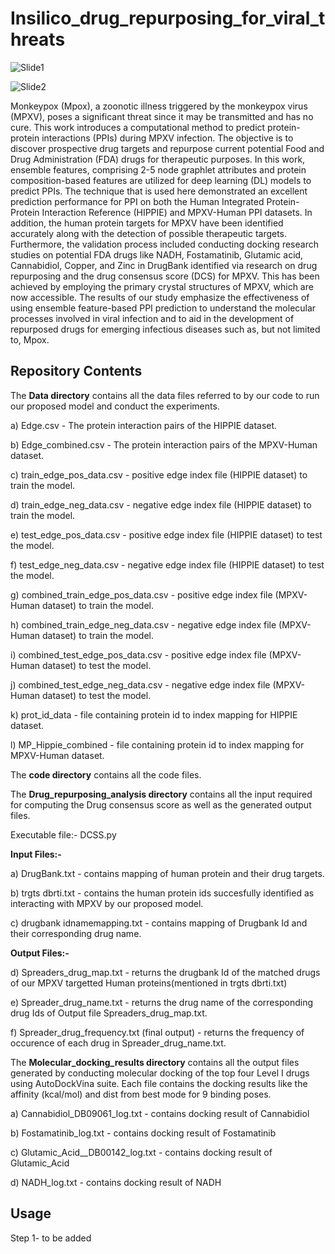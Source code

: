 # Insilico_drug_repurposing_for_viral_threats
![Slide1](https://github.com/CMATERJU-BIOINFO/Insilico_drug_repurposing_for_viral_threats/assets/132830310/53c553bc-44a2-4e8b-9bd9-bc8eb08eea58)

![Slide2](https://github.com/CMATERJU-BIOINFO/Insilico_drug_repurposing_for_viral_threats/assets/132830310/cbce3f1b-5eeb-4821-b25e-29e09fc4d90c)

Monkeypox (Mpox), a zoonotic illness triggered by the monkeypox virus (MPXV), poses a significant threat since it may be transmitted and has no cure. This work introduces a computational method to predict protein-protein interactions (PPIs) during MPXV infection. The objective is to discover prospective drug targets and repurpose current potential Food and Drug Administration (FDA) drugs for therapeutic purposes. In this work, ensemble features, comprising 2-5 node graphlet attributes and protein composition-based features are utilized for deep learning (DL) models to predict PPIs. The technique that is used here demonstrated an excellent prediction performance for PPI on both the Human Integrated Protein-Protein Interaction Reference (HIPPIE) and MPXV-Human PPI datasets. In addition, the human protein targets for MPXV have been identified accurately along with the detection of possible therapeutic targets. Furthermore, the validation process included conducting docking research studies on potential FDA drugs like NADH, Fostamatinib, Glutamic acid, Cannabidiol, Copper, and Zinc in DrugBank identified via research on drug repurposing and the drug consensus score (DCS) for MPXV. This has been achieved by employing the primary crystal structures of MPXV, which are now accessible. The results of our study emphasize the effectiveness of using ensemble feature-based PPI prediction to understand the molecular processes involved in viral infection and to aid in the development of repurposed drugs for emerging infectious diseases such as, but not limited to, Mpox.

## Repository Contents

The **Data directory** contains all the data files referred to by our code to run our proposed model and conduct the experiments.

a) Edge.csv - The protein interaction pairs of the HIPPIE dataset.

b) Edge_combined.csv - The protein interaction pairs of the MPXV-Human dataset.

c) train_edge_pos_data.csv - positive edge index file (HIPPIE dataset) to train the model. 

d) train_edge_neg_data.csv - negative edge index file (HIPPIE dataset) to train the model.

e) test_edge_pos_data.csv - positive edge index file (HIPPIE dataset) to test the model.

f) test_edge_neg_data.csv - negative edge index file (HIPPIE dataset) to test the model.

g) combined_train_edge_pos_data.csv - positive edge index file (MPXV-Human dataset) to train the model. 

h) combined_train_edge_neg_data.csv - negative edge index file (MPXV-Human dataset) to train the model.

i) combined_test_edge_pos_data.csv - positive edge index file (MPXV-Human dataset) to test the model.

j) combined_test_edge_neg_data.csv - negative edge index file (MPXV-Human dataset) to test the model.

k) prot_id_data - file containing protein id to index mapping for HIPPIE dataset.

l) MP_Hippie_combined - file containing protein id to index mapping for MPXV-Human dataset.

The **code directory** contains all the code files.

The **Drug_repurposing_analysis directory** contains all the input required for computing the Drug consensus score as well as the generated output files.

Executable file:- DCSS.py

**Input Files:-**

a) DrugBank.txt - contains mapping of human protein and their drug targets.

b) trgts dbrti.txt - contains the human protein ids succesfully identified as interacting with MPXV by our proposed model. 

c) drugbank idnamemapping.txt - contains mapping of Drugbank Id and their corresponding drug name.

**Output Files:-**

d) Spreaders_drug_map.txt - returns the drugbank Id of the matched drugs of our MPXV targetted Human proteins(mentioned in trgts dbrti.txt)

e) Spreader_drug_name.txt - returns the drug name of the corresponding drug Ids of Output file Spreaders_drug_map.txt.

f) Spreader_drug_frequency.txt (final output) - returns the frequency of occurence of each drug in Spreader_drug_name.txt. 

The **Molecular_docking_results directory** contains all the output files generated by conducting molecular docking of the top four Level I drugs using AutoDockVina suite. Each file contains the docking results like the affinity (kcal/mol) and dist from best mode for 9 binding poses. 

a) Cannabidiol_DB09061_log.txt - contains docking result of Cannabidiol

b) Fostamatinib_log.txt - contains docking result of Fostamatinib

c) Glutamic_Acid__DB00142_log.txt - contains docking result of Glutamic_Acid

d) NADH_log.txt - contains docking result of NADH

## Usage

Step 1- to be added





